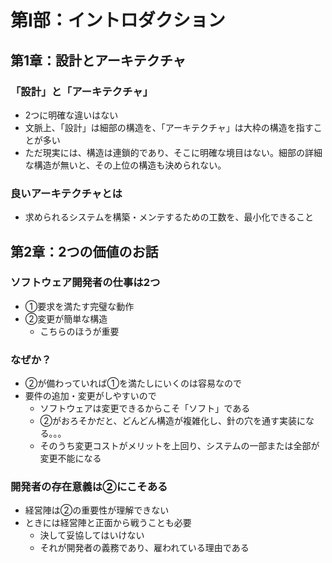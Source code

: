 # 第Ⅰ部：イントロダクション

## 第1章：設計とアーキテクチャ

### 「設計」と「アーキテクチャ」

- 2つに明確な違いはない
- 文脈上、「設計」は細部の構造を、「アーキテクチャ」は大枠の構造を指すことが多い
- ただ現実には、構造は連鎖的であり、そこに明確な境目はない。細部の詳細な構造が無いと、その上位の構造も決められない。

### 良いアーキテクチャとは

- 求められるシステムを構築・メンテするための工数を、最小化できること

## 第2章：2つの価値のお話

### ソフトウェア開発者の仕事は2つ

- ①要求を満たす完璧な動作
- ②変更が簡単な構造
  - こちらのほうが重要

### なぜか？

- ②が備わっていれば①を満たしにいくのは容易なので
- 要件の追加・変更がしやすいので
  - ソフトウェアは変更できるからこそ「ソフト」である
  - ②がおろそかだと、どんどん構造が複雑化し、針の穴を通す実装になる。。。
  - そのうち変更コストがメリットを上回り、システムの一部または全部が変更不能になる

### 開発者の存在意義は②にこそある

- 経営陣は②の重要性が理解できない
- ときには経営陣と正面から戦うことも必要
  - 決して妥協してはいけない
  - それが開発者の義務であり、雇われている理由である

